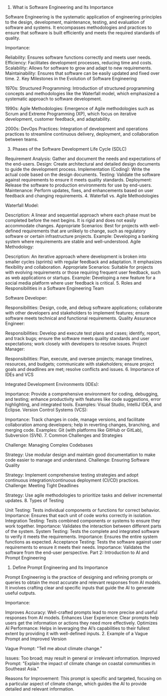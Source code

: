 1. What is Software Engineering and Its Importance

Software Engineering is the systematic application of engineering principles to the design, development, maintenance, testing, and evaluation of software and systems. It encompasses methodologies and practices to ensure that software is built efficiently and meets the required standards of quality.

Importance:

Reliability: Ensures software functions correctly and meets user needs.
Efficiency: Facilitates development processes, reducing time and costs.
Scalability: Allows for software to grow and adapt to new requirements.
Maintainability: Ensures that software can be easily updated and fixed over time.
2. Key Milestones in the Evolution of Software Engineering

1970s: Structured Programming: Introduction of structured programming concepts and methodologies like the Waterfall model, which emphasized a systematic approach to software development.

1990s: Agile Methodologies: Emergence of Agile methodologies such as Scrum and Extreme Programming (XP), which focus on iterative development, customer feedback, and adaptability.

2000s: DevOps Practices: Integration of development and operations practices to streamline continuous delivery, deployment, and collaboration between teams.

3. Phases of the Software Development Life Cycle (SDLC)

Requirement Analysis: Gather and document the needs and expectations of the end-users.
Design: Create architectural and detailed design documents to guide the development process.
Implementation (Coding): Write the actual code based on the design documents.
Testing: Validate the software against requirements to ensure it meets quality standards.
Deployment: Release the software to production environments for use by end-users.
Maintenance: Perform updates, fixes, and enhancements based on user feedback and changing requirements.
4. Waterfall vs. Agile Methodologies

Waterfall Model:

Description: A linear and sequential approach where each phase must be completed before the next begins. It is rigid and does not easily accommodate changes.
Appropriate Scenarios: Best for projects with well-defined requirements that are unlikely to change, such as regulatory software or certain infrastructure projects.
Example: Developing a banking system where requirements are stable and well-understood.
Agile Methodology:

Description: An iterative approach where development is broken into smaller cycles (sprints) with regular feedback and adaptation. It emphasizes flexibility and collaboration.
Appropriate Scenarios: Suitable for projects with evolving requirements or those requiring frequent user feedback, such as web applications or startups.
Example: Developing a new feature for a social media platform where user feedback is critical.
5. Roles and Responsibilities in a Software Engineering Team

Software Developer:

Responsibilities: Design, code, and debug software applications; collaborate with other developers and stakeholders to implement features; ensure software meets technical and functional requirements.
Quality Assurance Engineer:

Responsibilities: Develop and execute test plans and cases; identify, report, and track bugs; ensure the software meets quality standards and user expectations; work closely with developers to resolve issues.
Project Manager:

Responsibilities: Plan, execute, and oversee projects; manage timelines, resources, and budgets; communicate with stakeholders; ensure project goals and deadlines are met; resolve conflicts and issues.
6. Importance of IDEs and VCS

Integrated Development Environments (IDEs):

Importance: Provide a comprehensive environment for coding, debugging, and testing; enhance productivity with features like code suggestions, error highlighting, and integrated tools.
Examples: Visual Studio, IntelliJ IDEA, and Eclipse.
Version Control Systems (VCS):

Importance: Track changes in code, manage versions, and facilitate collaboration among developers; help in reverting changes, branching, and merging code.
Examples: Git (with platforms like GitHub or GitLab), Subversion (SVN).
7. Common Challenges and Strategies

Challenge: Managing Complex Codebases

Strategy: Use modular design and maintain good documentation to make code easier to manage and understand.
Challenge: Ensuring Software Quality

Strategy: Implement comprehensive testing strategies and adopt continuous integration/continuous deployment (CI/CD) practices.
Challenge: Meeting Tight Deadlines

Strategy: Use agile methodologies to prioritize tasks and deliver incremental updates.
8. Types of Testing

Unit Testing: Tests individual components or functions for correct behavior. Importance: Ensures that each unit of code works correctly in isolation.
Integration Testing: Tests combined components or systems to ensure they work together. Importance: Validates the interaction between different parts of the system.
System Testing: Tests the complete and integrated software to verify it meets the requirements. Importance: Ensures the entire system functions as expected.
Acceptance Testing: Tests the software against user requirements to ensure it meets their needs. Importance: Validates the software from the end-user perspective.
Part 2: Introduction to AI and Prompt Engineering
1. Define Prompt Engineering and Its Importance

Prompt Engineering is the practice of designing and refining prompts or queries to obtain the most accurate and relevant responses from AI models. It involves crafting clear and specific inputs that guide the AI to generate useful outputs.

Importance:

Improves Accuracy: Well-crafted prompts lead to more precise and useful responses from AI models.
Enhances User Experience: Clear prompts help users get the information or actions they need more effectively.
Optimizes AI Performance: Helps in leveraging the AI’s capabilities to their fullest extent by providing it with well-defined inputs.
2. Example of a Vague Prompt and Improved Version

Vague Prompt: "Tell me about climate change."

Issues: Too broad; may result in general or irrelevant information.
Improved Prompt: "Explain the impact of climate change on coastal communities in Southeast Asia."

Reasons for Improvement: This prompt is specific and targeted, focusing on a particular aspect of climate change, which guides the AI to provide detailed and relevant information.

